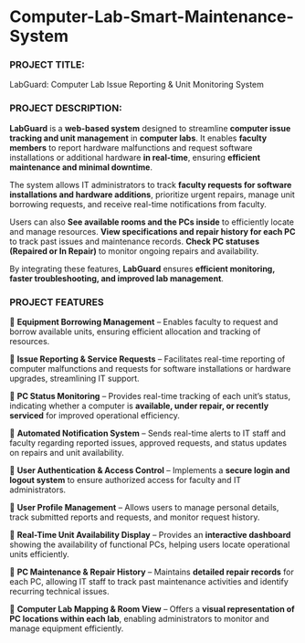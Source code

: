 # Computer-Lab-Smart-Maintenance-System


### **PROJECT TITLE:**

LabGuard: Computer Lab Issue Reporting & Unit Monitoring System

### **PROJECT DESCRIPTION:**

**LabGuard** is a **web-based system** designed to streamline **computer issue tracking and unit management** in **computer labs**. It enables **faculty members** to report hardware malfunctions and request software installations or additional hardware **in real-time**, ensuring **efficient maintenance and minimal downtime**.

The system allows IT administrators to track **faculty requests for software installations and hardware additions**, prioritize urgent repairs, manage unit borrowing requests, and receive real-time notifications from faculty.

Users can also **See available rooms and the PCs inside** to efficiently locate and manage resources. **View specifications and repair history for each PC** to track past issues and maintenance records. **Check PC statuses (Repaired or In Repair)** to monitor ongoing repairs and availability.

By integrating these features, **LabGuard** ensures **efficient monitoring, faster troubleshooting, and improved lab management**.

### **PROJECT FEATURES**

🔹 **Equipment Borrowing Management** – Enables faculty to request and borrow available units, ensuring efficient allocation and tracking of resources.

🔹 **Issue Reporting & Service Requests** – Facilitates real-time reporting of computer malfunctions and requests for software installations or hardware upgrades, streamlining IT support.

🔹 **PC Status Monitoring** – Provides real-time tracking of each unit’s status, indicating whether a computer is **available, under repair, or recently serviced** for improved operational efficiency.

🔹 **Automated Notification System** – Sends real-time alerts to IT staff and faculty regarding reported issues, approved requests, and status updates on repairs and unit availability.

🔹 **User Authentication & Access Control** – Implements a **secure login and logout system** to ensure authorized access for faculty and IT administrators.

🔹 **User Profile Management** – Allows users to manage personal details, track submitted reports and requests, and monitor request history.

🔹 **Real-Time Unit Availability Display** – Provides an **interactive dashboard** showing the availability of functional PCs, helping users locate operational units efficiently.

🔹 **PC Maintenance & Repair History** – Maintains **detailed repair records** for each PC, allowing IT staff to track past maintenance activities and identify recurring technical issues.

🔹 **Computer Lab Mapping & Room View** – Offers a **visual representation of PC locations within each lab**, enabling administrators to monitor and manage equipment efficiently.


